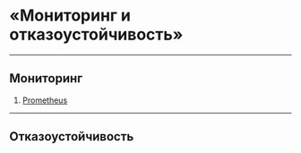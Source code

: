 # «Мониторинг и отказоустойчивость»
---
## Мониторинг

1. [Prometheus](Install-Prometheus-on-Debian.md)

---

## Отказоустойчивость

